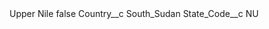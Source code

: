 <?xml version="1.0" encoding="UTF-8"?>
<CustomMetadata xmlns="http://soap.sforce.com/2006/04/metadata" xmlns:xsi="http://www.w3.org/2001/XMLSchema-instance" xmlns:xsd="http://www.w3.org/2001/XMLSchema">
    <label>Upper Nile</label>
    <protected>false</protected>
    <values>
        <field>Country__c</field>
        <value xsi:type="xsd:string">South_Sudan</value>
    </values>
    <values>
        <field>State_Code__c</field>
        <value xsi:type="xsd:string">NU</value>
    </values>
</CustomMetadata>
